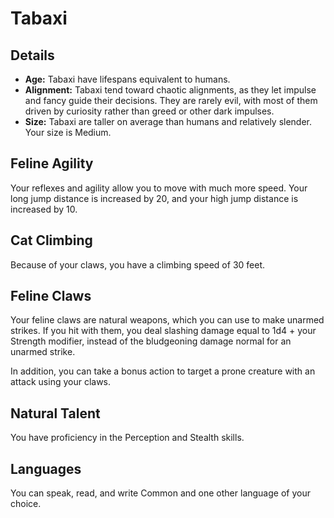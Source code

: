 # Tabaxi
## Details
- **Age:** Tabaxi have lifespans equivalent to humans.
- **Alignment:** Tabaxi tend toward chaotic alignments, as they let impulse and fancy guide their decisions. They are rarely evil, with most of them driven by curiosity rather than greed or other dark impulses.
- **Size:** Tabaxi are taller on average than humans and relatively slender. Your size is Medium.

## Feline Agility
Your reflexes and agility allow you to move with much more speed. Your long jump distance is increased by 20, and your high jump distance is increased by 10.

## Cat Climbing
Because of your claws, you have a climbing speed of 30 feet.

## Feline Claws
Your feline claws are natural weapons, which you can use to make unarmed strikes. If you hit with them, you deal slashing damage equal to 1d4 + your Strength modifier, instead of the bludgeoning damage normal for an unarmed strike.

In addition, you can take a bonus action to target a prone creature with an attack using your claws.

## Natural Talent
You have proficiency in the Perception and Stealth skills.

## Languages
You can speak, read, and write Common and one other language of your choice.